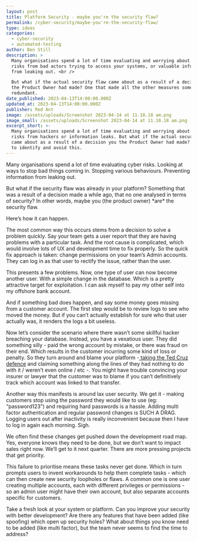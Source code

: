 ```yaml
---
layout: post
title: Platform Security - maybe you're the security flaw?
permalink: /cyber-security/maybe-you're-the-security-flaw/
type: ideas
categories:
  - cyber-security
  - automated-testing
author: Ben Still
description: >
  Many organisations spend a lot of time evaluating and worrying about cyber
  risks from bad actors trying to access your systems, or valuable information
  from leaking out. <br />

  But what if the actual security flaw came about as a result of a decision you
  the Product Owner had made? One that made all the other measures somewhat
  redundant.
date_published: 2023-04-13T14:00:00.000Z
updated_at: 2023-04-13T14:00:00.000Z
publisher: Red Ant
image: /assets/uploads/Screenshot 2023-04-14 at 11.10.18 am.png
image_small: /assets/uploads/Screenshot 2023-04-14 at 11.10.18 am.png
excerpt_short: >-
  Many organisations spend a lot of time evaluating and worrying about cyber
  risks from hackers or information leaks. But what if the actual security flaw
  came about as a result of a decision you the Product Owner had made? Some tips
  to identify and avoid this.
---
```


Many organisations spend a lot of time evaluating cyber risks. Looking at ways to stop bad things coming in. Stopping various behaviours. Preventing information from leaking out.

But what if the security flaw was already in your platform? Something that was a result of a decision made a while ago, that no one analysed in terms of security? In other words, maybe you (the product owner) \*are\* the security flaw.

Here’s how it can happen. 

The most common way this occurs stems from a decision to solve a problem quickly. Say your team gets a user report that they are having problems with a particular task. And the root cause is complicated, which would involve lots of UX and development time to fix properly. So the quick fix approach is taken: change permissions on your team’s Admin accounts. They can log in as that user to rectify the issue, rather than the user.

This presents a few problems. Now, one type of user can now become another user. With a simple change in the database. Which is a pretty attractive target for exploitation. I can ask myself to pay my other self into my offshore bank account.

And if something bad does happen, and say some money goes missing from a customer account. The first step would be to review logs to see who moved the money. But if you can’t actually establish for sure who that user actually was, it renders the logs a bit useless.

Now let’s consider the scenario where there wasn’t some skillful hacker breaching your database. Instead, you have a vexatious user. They did something silly - paid the wrong account by mistake, or there was fraud on their end. Which results in the customer incurring some kind of loss or penalty. So they turn around and blame your platform -[ taking the Ted Cruz defence](https://www.abc.net.au/news/2017-09-12/ted-cruz-appears-to-like-porn-video-on-twitter/8901566) and claiming something along the lines of they had nothing to do with it / weren’t even online / etc -. You might have trouble convincing your insurer or lawyer that the customer was to blame if you can’t definitively track which account was linked to that transfer.

Another way this manifests is around lax user security. We get it - making customers stop using the password they would like to use (eg: “password123”) and requiring hard passwords is a hassle. Adding multi factor authentication and regular password changes is SUCH A DRAG. Logging users out after inactivity is really inconvenient because then I have to log in again each morning. Sigh.

We often find these changes get pushed down the development road map. Yes, everyone knows they need to be done, but we don’t want to impact sales right now. We’ll get to it next quarter. There are more pressing projects that get priority.

This failure to prioritise means these tasks never get done. Which in turn prompts users to invent workarounds to help them complete tasks - which can then create new security loopholes or flaws. A common one is one user creating multiple accounts, each with different privileges or permissions - so an admin user might have their own account, but also separate accounts specific for customers.

Take a fresh look at your system or platform. Can you improve your security with better development? Are there any features that have been added (like spoofing) which open up security holes? What about things you know need to be added (like multi factor), but the team never seems to find the time to address?
